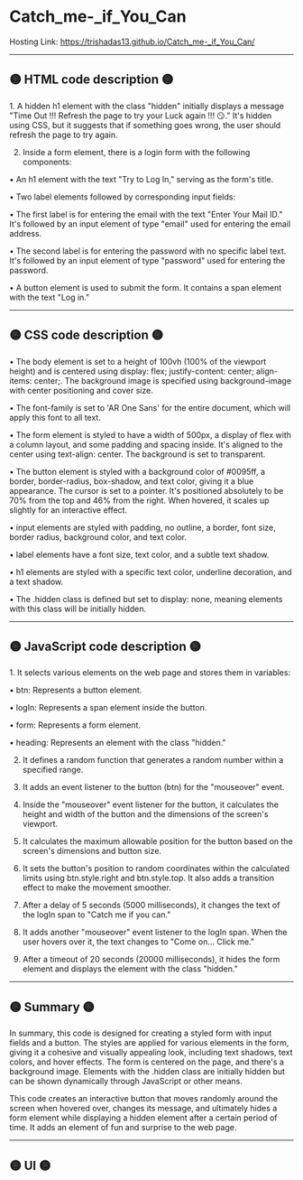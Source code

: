 # Catch_me-_if_You_Can

Hosting Link: https://trishadas13.github.io/Catch_me-_if_You_Can/
<hr>
<h2> 🟡 HTML code description 🟡 </h2>
1.	A hidden h1 element with the class "hidden" initially displays a message "Time Out !!! Refresh the page to try your Luck again !!! 😏." It's hidden using CSS, but it suggests that if something goes wrong, the user should refresh the page to try again.

2.	Inside a form element, there is a login form with the following components:

  •	An h1 element with the text "Try to Log In," serving as the form's title.
  
  •	Two label elements followed by corresponding input fields:
  
  •	The first label is for entering the email with the text "Enter Your Mail ID." It's followed by an input element of type "email" used for entering the email address.
  
  •	The second label is for entering the password with no specific label text. It's followed by an input element of type "password" used for entering the password.
  
  •	A button element is used to submit the form. It contains a span element with the text "Log in."
      
<hr>
<h2> 🟡 CSS code description 🟡 </h2>
 •	The body element is set to a height of 100vh (100% of the viewport height) and is centered using display: flex; justify-content: center; align-items: center;. The background image is specified using background-image with center positioning and cover size.

•	The font-family is set to 'AR One Sans' for the entire document, which will apply this font to all text.

•	The form element is styled to have a width of 500px, a display of flex with a column layout, and some padding and spacing inside. It's aligned to the center using text-align: center. The background is set to transparent.

•	The button element is styled with a background color of #0095ff, a border, border-radius, box-shadow, and text color, giving it a blue appearance. The cursor is set to a pointer.
It's positioned absolutely to be 70% from the top and 46% from the right. When hovered, it scales up slightly for an interactive effect.

•	input elements are styled with padding, no outline, a border, font size, border radius, background color, and text color.

•	label elements have a font size, text color, and a subtle text shadow.

•	h1 elements are styled with a specific text color, underline decoration, and a text shadow.

•	The .hidden class is defined but set to display: none, meaning elements with this class will be initially hidden.
    
<hr>
<h2> 🟡 JavaScript code description 🟡 </h2>
1.	It selects various elements on the web page and stores them in variables:

•	btn: Represents a button element.

•	logIn: Represents a span element inside the button.

•	form: Represents a form element.

•	heading: Represents an element with the class "hidden."

2.	It defines a random function that generates a random number within a specified range.
	
3.	It adds an event listener to the button (btn) for the "mouseover" event.
	
4.	Inside the "mouseover" event listener for the button, it calculates the height and width of the button and the dimensions of the screen's viewport.
	
5.	It calculates the maximum allowable position for the button based on the screen's dimensions and button size.
	
6.	It sets the button's position to random coordinates within the calculated limits using btn.style.right and btn.style.top. It also adds a transition effect to make the movement smoother.
	
7.	After a delay of 5 seconds (5000 milliseconds), it changes the text of the logIn span to "Catch me if you can."
	
8.	It adds another "mouseover" event listener to the logIn span. When the user hovers over it, the text changes to "Come on... Click me."
	
9.	After a timeout of 20 seconds (20000 milliseconds), it hides the form element and displays the element with the class "hidden."
<hr>
<h2> 🟡 Summary 🟡 </h2>
In summary, this code is designed for creating a styled form with input fields and a button. The styles are applied for various elements in the form, giving it a cohesive and visually appealing look, including text shadows, text colors, and hover effects. The form is centered on the page, and there's a background image. Elements with the .hidden class are initially hidden but can be shown dynamically through JavaScript or other means.

This code creates an interactive button that moves randomly around the screen when hovered over, changes its message, and ultimately hides a form element while displaying a hidden element after a certain period of time. It adds an element of fun and surprise to the web page.
<hr>
<h2> 🟡 UI 🟡 </h2>
